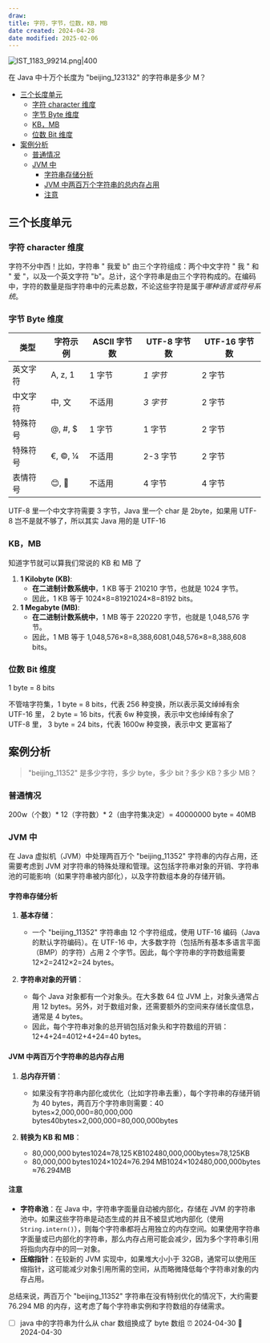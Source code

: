 ```yaml
---
draw:
title: 字符，字节，位数，KB，MB
date created: 2024-04-28
date modified: 2025-02-06
---
```


![IST_1183_99214.png|400](https://imagehosting4picgo.oss-cn-beijing.aliyuncs.com/imagehosting/fix-dir%2Ftmp%2F%E5%8D%83%E5%9B%BE_%E4%BA%8C%E8%BF%9B%E5%88%B6%E6%96%87%E4%BB%B6%E5%9C%A8%E7%BA%BF%E6%90%9C%E7%B4%A2%E4%BB%A3%E7%A0%81%E6%94%BE%E5%A4%A7%E9%95%9C_%E5%9B%BE%E7%89%87%E7%BC%96%E5%8F%B769890404%2F2024%2F05%2F02%2F15-28-24-4d32c6186a8465f253c9ff0fd51e9105-IST_1183_99214-7bf59a.png)

在 Java 中十万个长度为 "beijing_123132" 的字符串是多少 M？

<!-- more -->
- [三个长度单元](#%E4%B8%89%E4%B8%AA%E9%95%BF%E5%BA%A6%E5%8D%95%E5%85%83)
	- [字符 character 维度](#%E5%AD%97%E7%AC%A6%20character%20%E7%BB%B4%E5%BA%A6)
	- [字节 Byte 维度](#%E5%AD%97%E8%8A%82%20Byte%20%E7%BB%B4%E5%BA%A6)
	- [KB，MB](#KB%EF%BC%8CMB)
	- [位数 Bit 维度](#%E4%BD%8D%E6%95%B0%20Bit%20%E7%BB%B4%E5%BA%A6)
- [案例分析](#%E6%A1%88%E4%BE%8B%E5%88%86%E6%9E%90)
	- [普通情况](#%E6%99%AE%E9%80%9A%E6%83%85%E5%86%B5)
	- [JVM 中](#JVM%20%E4%B8%AD)
		- [字符串存储分析](#%E5%AD%97%E7%AC%A6%E4%B8%B2%E5%AD%98%E5%82%A8%E5%88%86%E6%9E%90)
		- [JVM 中两百万个字符串的总内存占用](#JVM%20%E4%B8%AD%E4%B8%A4%E7%99%BE%E4%B8%87%E4%B8%AA%E5%AD%97%E7%AC%A6%E4%B8%B2%E7%9A%84%E6%80%BB%E5%86%85%E5%AD%98%E5%8D%A0%E7%94%A8)
		- [注意](#%E6%B3%A8%E6%84%8F)

## 三个长度单元

### 字符 character 维度

字符不分中西！比如，字符串 " 我爱 b" 由三个字符组成：两个中文字符 " 我 " 和 " 爱 "，以及一个英文字符 "b"。总计，这个字符串是由三个字符构成的。在编码中，字符的数量是指字符串中的元素总数，不论这些字符是属于*哪种语言或符号系统*。

### 字节 Byte 维度

| 类型   | 字符示例    | ASCII 字节数 | UTF-8 字节数 | UTF-16 字节数 |
|------|---------|-----------|-----------|------------|
| 英文字符 | A, z, 1 | 1 字节      | *1 字节*    | 2 字节       |
| 中文字符 | 中, 文    | 不适用       | *3 字节*    | 2 字节       |
| 特殊符号 | @, #, $ | 1 字节      | 1 字节      | 2 字节       |
| 特殊符号 | €, ©, ¼ | 不适用       | 2-3 字节    | 2 字节       |
| 表情符号 | 😊, 🚀  | 不适用       | 4 字节      | 4 字节       |  

UTF-8 里一个中文字符需要 3 字节，Java 里一个 char 是 2byte，如果用 UTF-8 岂不是就不够了，所以其实 Java 用的是 UTF-16

### KB，MB

知道字节就可以算我们常说的 KB 和 MB 了

1. **1 Kilobyte (KB)**:
    - **在二进制计数系统中**，1 KB 等于 210210 字节，也就是 1024 字节。
    - 因此，1 KB 等于 1024×8=81921024×8=8192 bits。
2. **1 Megabyte (MB)**:
    - **在二进制计数系统中**，1 MB 等于 220220 字节，也就是 1,048,576 字节。
    - 因此，1 MB 等于 1,048,576×8=8,388,6081,048,576×8=8,388,608 bits。

### 位数 Bit 维度

1 byte = 8 bits

 不管啥字符集，1 byte = 8 bits，代表 256 种变换，所以表示英文绰绰有余  
UTF-16 里， 2 byte = 16 bits，代表 6w 种变换，表示中文也绰绰有余了  
UTF-8 里， 3 byte = 24 bits，代表 1600w 种变换，表示中文 更富裕了

## 案例分析

> "beijing_11352" 是多少字符，多少 byte，多少 bit？多少 KB？多少 MB？

### 普通情况

200w（个数）* 12（字符数）* 2（由字符集决定）= 40000000 byte = 40MB

### JVM 中

  

在 Java 虚拟机（JVM）中处理两百万个 "beijing_11352" 字符串的内存占用，还需要考虑到 JVM 对字符串的特殊处理和管理。这包括字符串对象的开销、字符串池的可能影响（如果字符串被内部化），以及字符数组本身的存储开销。

#### 字符串存储分析

1. **基本存储**：
    
    - 一个 "beijing_11352" 字符串由 12 个字符组成，使用 UTF-16 编码（Java 的默认字符编码）。在 UTF-16 中，大多数字符（包括所有基本多语言平面（BMP）的字符）占用 2 个字节。因此，每个字符串的字符数组需要 12×2=2412×2=24 bytes。
    
2. **字符串对象的开销**：
    
    - 每个 Java 对象都有一个对象头。在大多数 64 位 JVM 上，对象头通常占用 12 bytes。另外，对于数组对象，还需要额外的空间来存储长度信息，通常是 4 bytes。
    - 因此，每个字符串对象的总开销包括对象头和字符数组的开销：12+4+24=4012+4+24=40 bytes。

#### JVM 中两百万个字符串的总内存占用

1. **总内存开销**：
    
    - 如果没有字符串内部化或优化（比如字符串去重），每个字符串的存储开销为 40 bytes，两百万个字符串则需要：40 bytes×2,000,000=80,000,000 bytes40bytes×2,000,000=80,000,000bytes
2. **转换为 KB 和 MB**：
    
    - 80,000,000 bytes1024≈78,125 KB102480,000,000bytes​≈78,125KB
    - 80,000,000 bytes1024×1024≈76.294 MB1024×102480,000,000bytes​≈76.294MB

#### 注意

- **字符串池**：在 Java 中，字符串字面量自动被内部化，存储在 JVM 的字符串池中。如果这些字符串是动态生成的并且不被显式地内部化（使用 `String.intern()`），则每个字符串都将占用独立的内存空间。如果使用字符串字面量或已内部化的字符串，那么内存占用可能会减少，因为多个字符串引用将指向内存中的同一对象。
- **压缩指针**：在较新的 JVM 实现中，如果堆大小小于 32GB，通常可以使用压缩指针，这可能减少对象引用所需的空间，从而略微降低每个字符串对象的内存占用。

总结来说，两百万个 "beijing_11352" 字符串在没有特别优化的情况下，大约需要 76.294 MB 的内存，这考虑了每个字符串实例和字符数组的存储需求。

- [ ] java 中的字符串为什么从 char 数组换成了 byte 数组 ⏰ 2024-04-30 📅 2024-04-30
